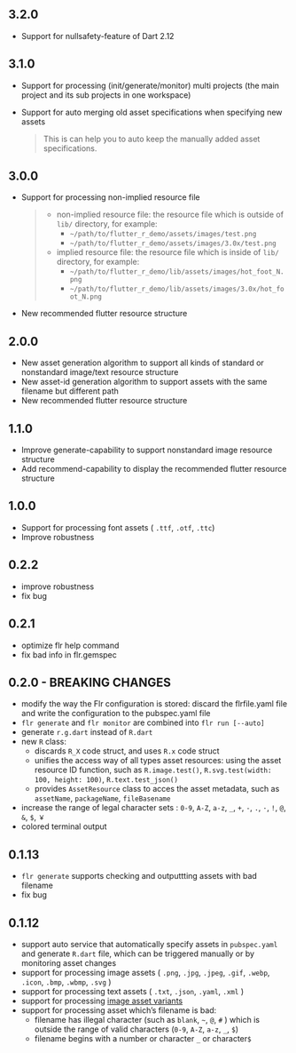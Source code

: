 ## 3.2.0

- Support for nullsafety-feature of Dart 2.12

## 3.1.0

- Support for processing (init/generate/monitor) multi projects (the main project and its sub projects in one workspace)

- Support for auto merging old asset specifications when specifying new assets

   > This is can help you to auto keep the manually added asset specifications.

## 3.0.0

- Support for processing non-implied resource file

   > - non-implied resource file:  the resource file which is outside of `lib/` directory, for example:
   >    - `~/path/to/flutter_r_demo/assets/images/test.png` 
   >    - `~/path/to/flutter_r_demo/assets/images/3.0x/test.png`
   > - implied resource file:  the resource file which is inside of  `lib/` directory, for example:
   >    - `~/path/to/flutter_r_demo/lib/assets/images/hot_foot_N.png` 
   >    - `~/path/to/flutter_r_demo/lib/assets/images/3.0x/hot_foot_N.png`

- New recommended flutter resource structure

## 2.0.0

- New asset generation algorithm to support all kinds of standard or nonstandard image/text resource structure
- New asset-id generation algorithm to support assets with the same filename but different path
- New recommended flutter resource structure

## 1.1.0

- Improve generate-capability to support nonstandard image resource structure
- Add recommend-capability to display the recommended flutter resource structure

## 1.0.0

- Support for processing font assets ( `.ttf`, `.otf`, `.ttc`) 
- Improve robustness

## 0.2.2

- improve robustness
- fix bug

## 0.2.1

- optimize flr help command
- fix bad info in flr.gemspec

## 0.2.0 - BREAKING CHANGES

- modify the way the Flr configuration is stored: discard the flrfile.yaml file and write the configuration to the pubspec.yaml file
- `flr generate` and `flr monitor` are combined into `flr run [--auto]`
- generate `r.g.dart` instead of `R.dart`
- new `R` class: 
	- discards `R_X` code struct, and uses `R.x` code  struct
	- unifies the access way of all types asset resources: using the asset resource ID function, such as `R.image.test()`, `R.svg.test(width: 100, height: 100)`, `R.text.test_json()`
	- provides `AssetResource` class  to acces the asset metadata, such as `assetName`, `packageName`, `fileBasename`
- increase the range of legal character sets : `0-9`, `A-Z`, `a-z`, `_`, `+`, `-`, `.`, `·`,  `!`,  `@`,  `&`, `$`, `￥`
- colored terminal output 

## 0.1.13

- `flr generate` supports checking and outputtting assets with bad filename
- fix bug

## 0.1.12

- support auto service that automatically specify assets in `pubspec.yaml` and generate  `R.dart` file,  which can be triggered manually or by monitoring asset changes
- support for processing image assets ( `.png`, `.jpg`, `.jpeg`, `.gif`, `.webp`, `.icon`, `.bmp`, `.wbmp`, `.svg` ) 
- support for processing text assets ( `.txt`, `.json`, `.yaml`, `.xml` ) 
- support for processing [image asset variants](https://flutter.dev/docs/development/ui/assets-and-images#asset-variants)
- support for processing asset which’s filename is bad:
   - filename has illegal character (such as  `blank`,  `~`, `@`, `#` ) which is outside the range of  valid characters (`0-9`, `A-Z`, `a-z`, `_`,  `$`)
   - filename begins with a number or character `_`  or character`$`